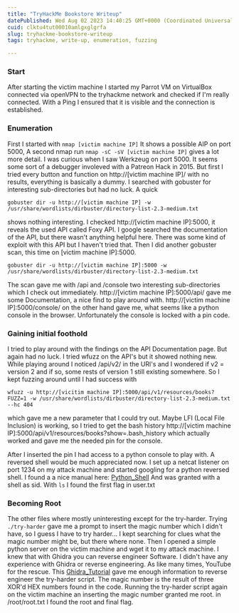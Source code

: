 ```yaml
---
title: "TryHackMe Bookstore Writeup"
datePublished: Wed Aug 02 2023 14:40:25 GMT+0000 (Coordinated Universal Time)
cuid: clktu4tut00010amlgxglgrfa
slug: tryhackme-bookstore-writeup
tags: tryhackme, write-up, enumeration, fuzzing

---
```


### Start

After starting the victim machine I started my Parrot VM on VirtualBox connected via openVPN to the tryhackme network and checked if I'm really connected. With a Ping I ensured that it is visible and the connection is established.

### Enumeration

First I started with `nmap [victim machine IP]` It shows a possible AIP on port 5000, A second nmap run `nmap -sC -sV [victim machine IP]` gives a lot more detail. I was curious when I saw Werkzeug on port 5000. It seems some sort of a debugger involeved with a Patreon Hack in 2015. But first I tried every button and function on http://\[victim machine IP\]/ with no results, everything is basically a dummy. I searched with gobuster for interesting sub-directories but had no luck. A quick

```plaintext
gobuster dir -u http://[victim machine IP] -w /usr/share/wordlists/dirbuster/directory-list-2.3-medium.txt
```

shows nothing interesting. I checked http://\[victim machine IP\]:5000, it reveals the used API called Foxy API. I google searched the documentation of the API, but there wasn't anything helpful here. There was some kind of exploit with this API but I haven't tried that. Then I did another gobuster scan, this time on \[victim machine IP\]:5000.

```plaintext
gobuster dir -u http://[victim machine IP]:5000 -w /usr/share/wordlists/dirbuster/directory-list-2.3-medium.txt
```

The scan gave me with /api and /console two interesting sub-directories which I check out immediately. http://\[victim machine IP\]:5000/api/ gave me some Documentation, a nice find to play around with. http://\[victim machine IP\]:5000/console/ on the other hand gave me, what seems like a python console in the browser. Unfortunately the console is locked with a pin code.

### Gaining initial foothold

I tried to play around with the findings on the API Documentation page. But again had no luck. I tried wfuzz on the API's but it showed nothing new. While playing around I noticed /api/v2/ in the URl's and I wondered if v2 = version 2 and if so, some rests of version 1 still existing somewhere. So I kept fuzzing around until I had success with

```plaintext
wfuzz -u http://[vicitim machine IP]:5000/api/v1/resources/books?FUZZ=1 -w /usr/share/wordlists/dirbuster/directory-list-2.3-medium.txt --hc 404
```

which gave me a new parameter that I could try out. Maybe LFI (Local File Inclusion) is working, so I tried to get the bash history http://\[victim machine IP\]:5000/api/v1/resources/books?show=.bash\_history which actually worked and gave me the needed pin for the console.

After I inserted the pin I had access to a python console to play with. A reversed shell would be much appreciated now. I set up a netcat listener on port 1234 on my attack machine and started googling for a python reversed shell. I found a a nice manual here: [Python\_Shell](https://www.linuxfordevices.com/tutorials/shell-script/reverse-shell-in-python) And was granted with a shell as sid. With `ls` I found the first flag in user.txt

### Becoming Root

The other files where mostly uninteresting except for the try-harder. Trying `./try-harder` gave me a prompt to insert the magic number which I didn't have, so I guess I have to try harder... I kept searching for clues what the magic number might be, but there where none. Then I opened a simple python server on the victim machine and wget it to my attack machine. I knew that with Ghidra you can reverse engineer Software. I didn't have any experience with Ghidra or reverse engineering. As like many times, YouTube for the rescue. This [Ghidra\_Tutorial](https://www.youtube.com/watch?v=fTGTnrgjuGA&t=488s) gave me enough information to reverse engineer the try-harder script. The magic number is the result of three XOR'd HEX numbers found in the code. Running the try-harder script again on the victim machine an inserting the magic number granted me root. in /root/root.txt I found the root and final flag.